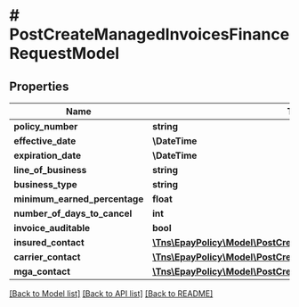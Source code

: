 # # PostCreateManagedInvoicesFinanceRequestModel

## Properties

Name | Type | Description | Notes
------------ | ------------- | ------------- | -------------
**policy_number** | **string** |  | [optional]
**effective_date** | **\DateTime** |  | [optional]
**expiration_date** | **\DateTime** |  | [optional]
**line_of_business** | **string** |  |
**business_type** | **string** |  |
**minimum_earned_percentage** | **float** |  | [optional]
**number_of_days_to_cancel** | **int** |  | [optional]
**invoice_auditable** | **bool** |  | [optional]
**insured_contact** | [**\Tns\\EpayPolicy\Model\PostCreateManagedInvoicesContactModel**](PostCreateManagedInvoicesContactModel.md) |  |
**carrier_contact** | [**\Tns\\EpayPolicy\Model\PostCreateManagedInvoicesContactModel**](PostCreateManagedInvoicesContactModel.md) |  |
**mga_contact** | [**\Tns\\EpayPolicy\Model\PostCreateManagedInvoicesContactModel**](PostCreateManagedInvoicesContactModel.md) |  | [optional]

[[Back to Model list]](../../README.md#models) [[Back to API list]](../../README.md#endpoints) [[Back to README]](../../README.md)
